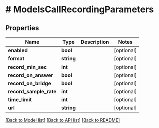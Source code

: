 # # ModelsCallRecordingParameters

## Properties

Name | Type | Description | Notes
------------ | ------------- | ------------- | -------------
**enabled** | **bool** |  | [optional]
**format** | **string** |  | [optional]
**record_min_sec** | **int** |  | [optional]
**record_on_answer** | **bool** |  | [optional]
**record_on_bridge** | **bool** |  | [optional]
**record_sample_rate** | **int** |  | [optional]
**time_limit** | **int** |  | [optional]
**url** | **string** |  | [optional]

[[Back to Model list]](../../README.md#models) [[Back to API list]](../../README.md#endpoints) [[Back to README]](../../README.md)
